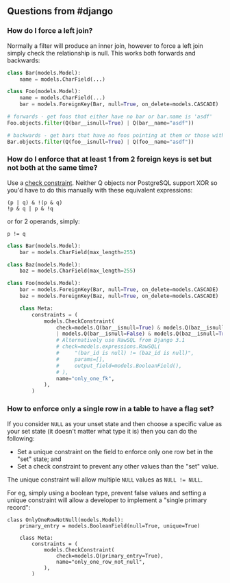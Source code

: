 ## Questions from #django

### How do I force a left join?

Normally a filter will produce an inner join, however to force a left join simply check the relationship is null.  This works both forwards and backwards:

```python
class Bar(models.Model):
    name = models.CharField(...)

class Foo(models.Model):
    name = models.CharField(...)
    bar = models.ForeignKey(Bar, null=True, on_delete=models.CASCADE)

# forwards - get foos that either have no bar or bar.name is 'asdf'
Foo.objects.filter(Q(bar__isnull=True) | Q(bar__name="asdf"))

# backwards - get bars that have no foos pointing at them or those with foo.name is 'asdf'
Bar.objects.filter(Q(foo__isnull=True) | Q(foo__name="asdf"))
```

### How do I enforce that at least 1 from 2 foreign keys is set but not both at the same time?

Use a [check constraint](https://docs.djangoproject.com/en/3.1/ref/models/constraints/#checkconstraint). Neither Q objects nor PostgreSQL support XOR so you'd have to do this manually with these equivalent expressions:

```
(p | q) & !(p & q)
!p & q | p & !q
```

or for 2 operands, simply:

```
p != q
```

```python 
class Bar(models.Model):
    bar = models.CharField(max_length=255)

class Baz(models.Model):
    baz = models.CharField(max_length=255)

class Foo(models.Model):
    bar = models.ForeignKey(Bar, null=True, on_delete=models.CASCADE)
    baz = models.ForeignKey(Baz, null=True, on_delete=models.CASCADE)

    class Meta:
        constraints = (
            models.CheckConstraint(
                check=models.Q(bar__isnull=True) & models.Q(baz__isnull=False)
                | models.Q(bar__isnull=False) & models.Q(baz__isnull=True),
                # Alternatively use RawSQL from Django 3.1
                # check=models.expressions.RawSQL(
                #     "(bar_id is null) != (baz_id is null)",
                #     params=[],
                #     output_field=models.BooleanField(),
                # ),
                name="only_one_fk",
            ),
        )
```

### How to enforce only a single row in a table to have a flag set?

If you consider `NULL` as your unset state and then choose a specific value as your set state (it doesn't matter what type it is) then you can do the following:
* Set a unique constraint on the field to enforce only one row bet in the "set" state; and
* Set a check constraint to prevent any other values than the "set" value.

The unique constraint will allow multiple `NULL` values as `NULL != NULL`.

For eg, simply using a boolean type, prevent false values and setting a unique constraint will allow a developer to implement a "single primary record":
```
class OnlyOneRowNotNull(models.Model):
    primary_entry = models.BooleanField(null=True, unique=True)

    class Meta:
        constraints = (
            models.CheckConstraint(
                check=models.Q(primary_entry=True),
                name="only_one_row_not_null",
            ),
        )
```

